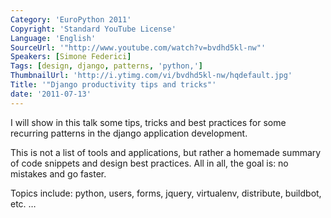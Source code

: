 ```yaml
---
Category: 'EuroPython 2011'
Copyright: 'Standard YouTube License'
Language: 'English'
SourceUrl: '"http://www.youtube.com/watch?v=bvdhd5kl-nw"'
Speakers: [Simone Federici]
Tags: [design, django, patterns, 'python,']
ThumbnailUrl: 'http://i.ytimg.com/vi/bvdhd5kl-nw/hqdefault.jpg'
Title: '"Django productivity tips and tricks"'
date: '2011-07-13'
---
```

I will show in this talk some tips, tricks and best practices for some
recurring patterns in the django application development.

This is not a list of tools and applications, but rather a homemade summary of
code snippets and design best practices. All in all, the goal is: no mistakes
and go faster.

Topics include: python, users, forms, jquery, virtualenv, distribute,
buildbot, etc. …

